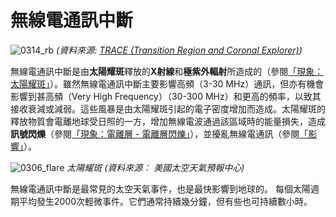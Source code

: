 # 無線電通訊中斷

![0314_rb](./static/0314_rb.png)
*(資料來源: [TRACE (Transition Region and Coronal Explorer)](http://trace.lmsal.com/Science/ScientificResults/trace_cdrom/html/trace_images.html))*

無線電通訊中斷是由**太陽耀斑**釋放的**X射線**和**極紫外輻射**所造成的（參閱<a href="#/zh_cn/section/phenomena/solar-flare">「現象：太陽耀斑」</a>）。雖然無線電通訊中斷主要影響高頻（3-30 MHz）通訊，但亦有機會影響到甚高頻（Very High Frequency）（30-300 MHz）和更高的頻率，以致其接收衰減或減弱。這些風暴是由太陽耀斑引起的電子密度增加而造成。太陽耀斑的釋放物質會電離地球受日照的一方，增加無線電波通過該區域時的能量損失，造成**訊號閃爍**（參閱<a href="#/zh_cn/section/phenomena/ionosphere">「現象：電離層 - 電離層閃爍」</a>），並擾亂無線電通訊（參閱[「影響」](#/zh_hk/impacts)）。

![0306_flare](./static/0306_flare.jpg)
*太陽耀斑 (資料來源︰ 美國太空天氣預報中心)*

無線電通訊中斷是最常見的太空天氣事件，也是最快影響到地球的。 每個太陽週期平均發生2000次輕微事件。它們通常持續幾分鐘，但有些也可持續數小時。
